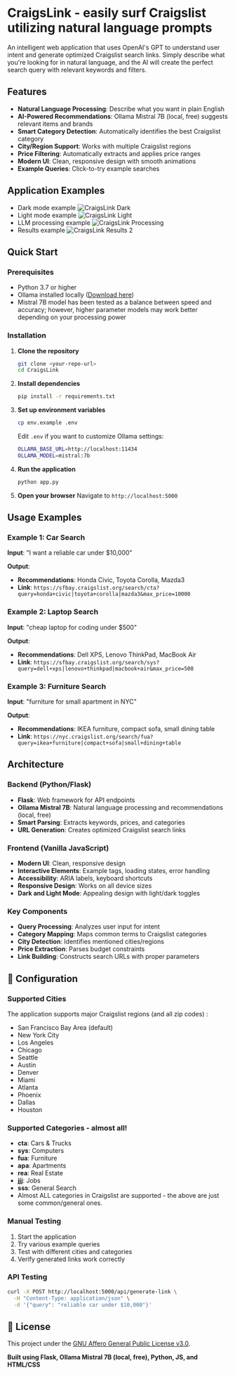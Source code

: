 # CraigsLink - easily surf Craigslist utilizing natural language prompts

An intelligent web application that uses OpenAI's GPT to understand user intent and generate optimized Craigslist search links. Simply describe what you're looking for in natural language, and the AI will create the perfect search query with relevant keywords and filters. 

## Features

- **Natural Language Processing**: Describe what you want in plain English
- **AI-Powered Recommendations**: Ollama Mistral 7B (local, free) suggests relevant items and brands
- **Smart Category Detection**: Automatically identifies the best Craigslist category
- **City/Region Support**: Works with multiple Craigslist regions
- **Price Filtering**: Automatically extracts and applies price ranges
- **Modern UI**: Clean, responsive design with smooth animations
- **Example Queries**: Click-to-try example searches
## Application Examples
- Dark mode example
![CraigsLink Dark](https://github.com/agastyak1/CraigsLink/raw/8dac487eca31908cb65d953b3242efc7c5a51b0c/craigsLinkResults/craigslinkDark.png)
- Light mode example
![CraigsLink Light](https://github.com/agastyak1/CraigsLink/raw/8dac487eca31908cb65d953b3242efc7c5a51b0c/craigsLinkResults/craigslinkLight.png)
- LLM processing example
![CraigsLink Processing](https://github.com/agastyak1/CraigsLink/raw/a09bbcebb108fe7ee9964eae355098917186790c/craigsLinkResults/craigsLinkProcessing2.png)
- Results example
![CraigsLink Results 2](https://github.com/agastyak1/CraigsLink/blob/a09bbcebb108fe7ee9964eae355098917186790c/craigsLinkResults/craigsLinkResults2.png?raw=true)
## Quick Start

### Prerequisites

- Python 3.7 or higher
- Ollama installed locally ([Download here](https://ollama.ai/))
- Mistral 7B model has been tested as a balance between speed and accuracy; however, higher parameter models may work better depending on your processing power

### Installation

1. **Clone the repository**
   ```bash
   git clone <your-repo-url>
   cd CraigsLink
   ```

2. **Install dependencies**
   ```bash
   pip install -r requirements.txt
   ```

3. **Set up environment variables**
   ```bash
   cp env.example .env
   ```
   
   Edit `.env` if you want to customize Ollama settings:
   ```bash
   OLLAMA_BASE_URL=http://localhost:11434
   OLLAMA_MODEL=mistral:7b
   ```

4. **Run the application**
   ```bash
   python app.py
   ```

5. **Open your browser**
   Navigate to `http://localhost:5000`

## Usage Examples

### Example 1: Car Search
**Input**: "I want a reliable car under $10,000"

**Output**: 
- **Recommendations**: Honda Civic, Toyota Corolla, Mazda3
- **Link**: `https://sfbay.craigslist.org/search/cta?query=honda+civic|toyota+corolla|mazda3&max_price=10000`

### Example 2: Laptop Search
**Input**: "cheap laptop for coding under $500"

**Output**:
- **Recommendations**: Dell XPS, Lenovo ThinkPad, MacBook Air
- **Link**: `https://sfbay.craigslist.org/search/sys?query=dell+xps|lenovo+thinkpad|macbook+air&max_price=500`

### Example 3: Furniture Search
**Input**: "furniture for small apartment in NYC"

**Output**:
- **Recommendations**: IKEA furniture, compact sofa, small dining table
- **Link**: `https://nyc.craigslist.org/search/fua?query=ikea+furniture|compact+sofa|small+dining+table`

## Architecture

### Backend (Python/Flask)
- **Flask**: Web framework for API endpoints
- **Ollama Mistral 7B**: Natural language processing and recommendations (local, free)
- **Smart Parsing**: Extracts keywords, prices, and categories
- **URL Generation**: Creates optimized Craigslist search links

### Frontend (Vanilla JavaScript)
- **Modern UI**: Clean, responsive design
- **Interactive Elements**: Example tags, loading states, error handling
- **Accessibility**: ARIA labels, keyboard shortcuts
- **Responsive Design**: Works on all device sizes
- **Dark and Light Mode**: Appealing design with light/dark toggles

### Key Components
- **Query Processing**: Analyzes user input for intent
- **Category Mapping**: Maps common terms to Craigslist categories
- **City Detection**: Identifies mentioned cities/regions
- **Price Extraction**: Parses budget constraints
- **Link Building**: Constructs search URLs with proper parameters

## 🔧 Configuration

### Supported Cities
The application supports major Craigslist regions (and all zip codes) :
- San Francisco Bay Area (default)
- New York City
- Los Angeles
- Chicago
- Seattle
- Austin
- Denver
- Miami
- Atlanta
- Phoenix
- Dallas
- Houston

### Supported Categories - almost all!
- **cta**: Cars & Trucks
- **sys**: Computers
- **fua**: Furniture
- **apa**: Apartments
- **rea**: Real Estate
- **jjj**: Jobs
- **sss**: General Search
- Almost ALL categories in Craigslist are supported - the above are just some common/general ones.

### Manual Testing
1. Start the application
2. Try various example queries
3. Test with different cities and categories
4. Verify generated links work correctly

### API Testing
```bash
curl -X POST http://localhost:5000/api/generate-link \
  -H "Content-Type: application/json" \
  -d '{"query": "reliable car under $10,000"}'
```

## 📝 License

This project under the [GNU Affero General Public License v3.0](LICENSE).

**Built using Flask, Ollama Mistral 7B (local, free), Python, JS, and HTML/CSS**
